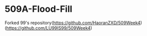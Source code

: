 # 509A-Flood-Fill
Forked 99's repository(https://github.com/HaoranZXD/509Week4)
(https://github.com/LU99IS99/509Week4)
